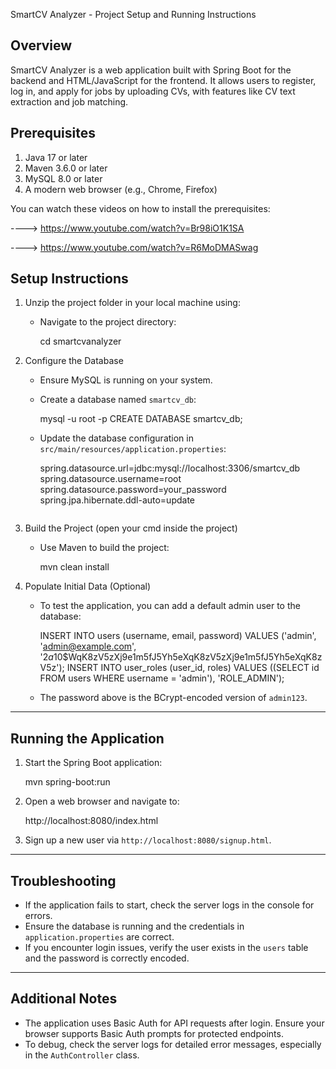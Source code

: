 SmartCV Analyzer - Project Setup and Running Instructions

Overview
---------------------------------------------------------------------------
SmartCV Analyzer is a web application built with Spring Boot for the backend and HTML/JavaScript for the frontend. It allows users to register, log in, and apply for jobs by uploading CVs, with features like CV text extraction and job matching.

Prerequisites
--------------------------------------------------------------------------------------------------------------
1. Java 17 or later
2. Maven 3.6.0 or later
3. MySQL 8.0 or later
4. A modern web browser (e.g., Chrome, Firefox)


You can watch these videos on how to install the prerequisites:

----> https://www.youtube.com/watch?v=Br98iO1K1SA


----> https://www.youtube.com/watch?v=R6MoDMASwag



Setup Instructions
------------------
1. Unzip the project folder in your local machine using:

   - Navigate to the project directory:
     
     cd smartcvanalyzer
     

2. Configure the Database
   - Ensure MySQL is running on your system.
   - Create a database named `smartcv_db`:
 
     mysql -u root -p
     CREATE DATABASE smartcv_db;
     
   - Update the database configuration in `src/main/resources/application.properties`:
     
     spring.datasource.url=jdbc:mysql://localhost:3306/smartcv_db
     spring.datasource.username=root
     spring.datasource.password=your_password
     spring.jpa.hibernate.ddl-auto=update
     ```

3. Build the Project (open your cmd inside the project)
   - Use Maven to build the project:
  
     mvn clean install
     

4. Populate Initial Data (Optional)
   - To test the application, you can add a default admin user to the database:
   
     INSERT INTO users (username, email, password) VALUES ('admin', 'admin@example.com', '$2a$10$WqK8zV5zXj9e1m5fJ5Yh5eXqK8zV5zXj9e1m5fJ5Yh5eXqK8zV5z');
     INSERT INTO user_roles (user_id, roles) VALUES ((SELECT id FROM users WHERE username = 'admin'), 'ROLE_ADMIN');
   
   - The password above is the BCrypt-encoded version of `admin123`.
---------------------------------------------------------
Running the Application
-----------------------------------------------------------
1. Start the Spring Boot application:
 
   mvn spring-boot:run
  
2. Open a web browser and navigate to:
   
   http://localhost:8080/index.html
   
3. Sign up a new user via `http://localhost:8080/signup.html`.

-----------------------------------
Troubleshooting
---------------------------------
- If the application fails to start, check the server logs in the console for errors.
- Ensure the database is running and the credentials in `application.properties` are correct.
- If you encounter login issues, verify the user exists in the `users` table and the password is correctly encoded.

-----------------------
Additional Notes
--------------------------
- The application uses Basic Auth for API requests after login. Ensure your browser supports Basic Auth prompts for protected endpoints.
- To debug, check the server logs for detailed error messages, especially in the `AuthController` class.
